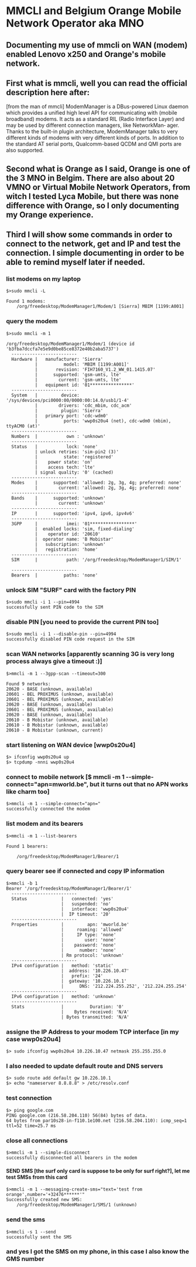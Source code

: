 # MMCLI and Belgium Orange Mobile Network Operator aka MNO

## Documenting my use of mmcli on WAN (modem) enabled Lenovo x250 and Orange's mobile network.

## First what is mmcli, well you can read the official description here after:
[from the man of mmcli]
ModemManager  is  a  DBus-powered Linux daemon which provides a unified high level API
for communicating with (mobile broadband) modems. It acts as  a  standard  RIL  (Radio
Interface  Layer)  and  may be used by different connection managers, like NetworkMan‐
ager. Thanks to the built-in plugin architecture, ModemManager talks to very different
kinds  of  modems  with  very different kinds of ports. In addition to the standard AT
serial ports, Qualcomm-based QCDM and QMI ports are also supported.

## Second what is Orange as I said, Orange is one of the 3 MNO in Belgim. There are also about 20 VMNO or Virtual Mobile Network Operators, from witch I tested Lyca Mobile, but there was none difference with Orange, so I only documenting my Orange experience.

## Third I will show some commands in order to connect to the network, get and IP and test the connection. I simple documenting in order to be able to remind myself later if needed.

### list modems on my laptop
```colsole
$>sudo mmcli -L

Found 1 modems:
	/org/freedesktop/ModemManager1/Modem/1 [Sierra] MBIM [1199:A001]
```

### query the modem
```colsole
$>sudo mmcli -m 1

/org/freedesktop/ModemManager1/Modem/1 (device id 'b3fba7dccfa7e5e9d0be85ce8372e40b2aba5737')
  -------------------------
  Hardware |   manufacturer: 'Sierra'
           |          model: 'MBIM [1199:A001]'
           |       revision: 'FIH7160_V1.2_WW_01.1415.07'
           |      supported: 'gsm-umts, lte'
           |        current: 'gsm-umts, lte'
           |   equipment id: '01****************'
  -------------------------
  System   |         device: '/sys/devices/pci0000:00/0000:00:14.0/usb1/1-4'
           |        drivers: 'cdc_mbim, cdc_acm'
           |         plugin: 'Sierra'
           |   primary port: 'cdc-wdm0'
           |          ports: 'wwp0s20u4 (net), cdc-wdm0 (mbim), ttyACM0 (at)'
  -------------------------
  Numbers  |           own : 'unknown'
  -------------------------
  Status   |           lock: 'none'
           | unlock retries: 'sim-pin2 (3)'
           |          state: 'registered'
           |    power state: 'on'
           |    access tech: 'lte'
           | signal quality: '0' (cached)
  -------------------------
  Modes    |      supported: 'allowed: 2g, 3g, 4g; preferred: none'
           |        current: 'allowed: 2g, 3g, 4g; preferred: none'
  -------------------------
  Bands    |      supported: 'unknown'
           |        current: 'unknown'
  -------------------------
  IP       |      supported: 'ipv4, ipv6, ipv4v6'
  -------------------------
  3GPP     |           imei: '01*****************'
           |  enabled locks: 'sim, fixed-dialing'
           |    operator id: '20610'
           |  operator name: 'B Mobistar'
           |   subscription: 'unknown'
           |   registration: 'home'
  -------------------------
  SIM      |           path: '/org/freedesktop/ModemManager1/SIM/1'

  -------------------------
  Bearers  |          paths: 'none'

```

### unlock SIM "SURF" card with the factory PIN
```colsole
$>sudo mmcli -i 1 --pin=4994
successfully sent PIN code to the SIM
```

### disable PIN [you need to provide the current PIN too]
```colsole
$>sudo mmcli -i 1 --disable-pin --pin=4994
successfully disabled PIN code request in the SIM
```

### scan WAN networks [apparently scanning 3G is very long process always give a timeout :)]
```colsole
$>mmcli -m 1 --3gpp-scan --timeout=300

Found 9 networks:
20620 - BASE (unknown, available)
20601 - BEL PROXIMUS (unknown, available)
20601 - BEL PROXIMUS (unknown, available)
20620 - BASE (unknown, available)
20601 - BEL PROXIMUS (unknown, available)
20620 - BASE (unknown, available)
20610 - B Mobistar (unknown, available)
20610 - B Mobistar (unknown, available)
20610 - B Mobistar (unknown, current)
```

### start listening on WAN device [wwp0s20u4]
```colsole
$> ifconfig wwp0s20u4 up
$> tcpdump -nnni wwp0s20u4
```

### connect to mobile network [$ mmcli -m 1 --simple-connect="apn=mworld.be", but it turns out that no APN works like charm too]
```colsole
$>mmcli -m 1 --simple-connect="apn="
successfully connected the modem
```

### list modem and its bearers
```colsole
$>mmcli -m 1 --list-bearers

Found 1 bearers:

	/org/freedesktop/ModemManager1/Bearer/1
```

### query bearer see if connected and copy IP information
```colsole
$>mmcli -b 1
Bearer '/org/freedesktop/ModemManager1/Bearer/1'
  -------------------------
  Status             |   connected: 'yes'
                     |   suspended: 'no'
                     |   interface: 'wwp0s20u4'
                     |  IP timeout: '20'
  -------------------------
  Properties         |         apn: 'mworld.be'
                     |     roaming: 'allowed'
                     |     IP type: 'none'
                     |        user: 'none'
                     |    password: 'none'
                     |      number: 'none'
                     | Rm protocol: 'unknown'
  -------------------------
  IPv4 configuration |   method: 'static'
                     |  address: '10.226.10.47'
                     |   prefix: '24'
                     |  gateway: '10.226.10.1'
                     |      DNS: '212.224.255.252', '212.224.255.254'
  -------------------------
  IPv6 configuration |   method: 'unknown'
  -------------------------
  Stats              |          Duration: '0'
                     |    Bytes received: 'N/A'
                     | Bytes transmitted: 'N/A'
```

### assigne the IP Address to your modem TCP interface [in my case wwp0s20u4]
```colsole
$> sudo ifconfig wwp0s20u4 10.226.10.47 netmask 255.255.255.0
```

### I also needed to update default route and DNS servers
```colsole
$> sudo route add default gw 10.226.10.1
$> echo "nameserver 8.8.8.8" > /etc/resolv.conf
```

### test connection
```colsole
$> ping google.com
PING google.com (216.58.204.110) 56(84) bytes of data.
64 bytes from par10s28-in-f110.1e100.net (216.58.204.110): icmp_seq=1 ttl=52 time=25.7 ms
```

### close all connections
```colsole
$>mmcli -m 1 --simple-disconnect
successfully disconnected all bearers in the modem
```

#### SEND SMS [the surf only card is suppose to be only for surf right?], let me test SMSs from this card
```colsole
$>mmcli -m 1 --messaging-create-sms="text='test from orange',number='+32476******'"
Successfully created new SMS:
	/org/freedesktop/ModemManager1/SMS/1 (unknown)
```

### send the sms
```colsole
$>mmcli -s 1 --send
successfully sent the SMS
```

### and yes I got the SMS on my phone, in this case I also know the GMS number ##
